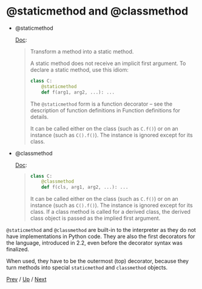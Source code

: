 # @staticmethod and @classmethod

* @staticmethod

    [Doc](https://docs.python.org/3/library/functions.html#staticmethod):

    > Transform a method into a static method.
    >
    > A static method does not receive an implicit first argument.
    > To declare a static method, use this idiom:
    >
    > ```python
    > class C:
    >     @staticmethod
    >     def f(arg1, arg2, ...): ...
    > ```
    >
    > The `@staticmethod` form is a function decorator –
    > see the description of function definitions in Function definitions for details.
    >
    > It can be called either on the class (such as `C.f()`) or on an instance (such as `C().f()`).
    > The instance is ignored except for its class.

* @classmethod

    [Doc](https://docs.python.org/3/library/functions.html#classmethod):

    > ```python
    > class C:
    >     @classmethod
    >     def f(cls, arg1, arg2, ...): ...
    > ```
    >
    > It can be called either on the class (such as `C.f()`) or on an instance (such as `C().f()`).
    > The instance is ignored except for its class.
    > If a class method is called for a derived class,
    > the derived class object is passed as the implied first argument.

`@staticmethod` and `@classmethod` are built-in to the interpreter
as they do not have implementations in Python code.
They are also the first decorators for the language, introduced in 2.2,
even before the decorator syntax was finalized.

When used, they have to be the outermost (top) decorator,
because they turn methods into special `staticmethod` and `classmethod` objects.

[Prev](../README.md) /
[Up](../README.md) /
[Next](../2-property/README.md)
